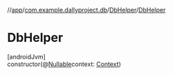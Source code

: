 //[app](../../../index.md)/[com.example.dallyproject.db](../index.md)/[DbHelper](index.md)/[DbHelper](-db-helper.md)

# DbHelper

[androidJvm]\
constructor(@[Nullable](https://developer.android.com/reference/kotlin/androidx/annotation/Nullable.html)context: [Context](https://developer.android.com/reference/kotlin/android/content/Context.html))
